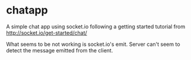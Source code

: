# chatapp
A simple chat app using socket.io following a getting started tutorial from http://socket.io/get-started/chat/

What seems to be not working is socket.io's emit. Server can't seem to detect the message emitted from the client.
